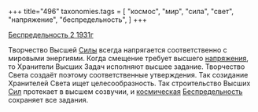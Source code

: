 +++
title="496"
taxonomies.tags = [
 "космос",
 "мир",
 "сила",
 "свет",
 "напряжение",
 "беспредельность",
]
+++

[Беспредельность 2 1931г](/agni/1931)

Творчество Высшей [Силы](/tags/сила) всегда напрягается соответственно с мировыми энергиями. Когда смещение требует высшего [напряжения](/tags/напряжение), то Хранители Высших Задач исполняют высшее задание. Творчество Света создаёт поэтому соответственные утверждения. Так созидание Хранителей Света ищет целесообразность. Так строительство Высших [Сил](/tags/сила) протекает в высшем созвучии, и [космическая](/tags/космос) [Беспредельность](/tags/беспредельность) сохраняет все задания.   

